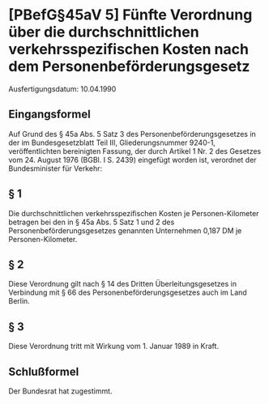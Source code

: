 # [PBefG§45aV 5] Fünfte Verordnung über die durchschnittlichen verkehrsspezifischen Kosten nach dem Personenbeförderungsgesetz

Ausfertigungsdatum: 10.04.1990

 

## Eingangsformel

Auf Grund des § 45a Abs. 5 Satz 3 des Personenbeförderungsgesetzes in der im Bundesgesetzblatt Teil III, Gliederungsnummer 9240-1, veröffentlichten bereinigten Fassung, der durch Artikel 1 Nr. 2 des Gesetzes vom 24. August 1976 (BGBl. I S. 2439) eingefügt worden ist, verordnet der Bundesminister für Verkehr:


## § 1

Die durchschnittlichen verkehrsspezifischen Kosten je Personen-Kilometer betragen bei den in § 45a Abs. 5 Satz 1 und 2 des Personenbeförderungsgesetzes genannten Unternehmen 0,187 DM je Personen-Kilometer.


## § 2

Diese Verordnung gilt nach § 14 des Dritten Überleitungsgesetzes in Verbindung mit § 66 des Personenbeförderungsgesetzes auch im Land Berlin.


## § 3

Diese Verordnung tritt mit Wirkung vom 1. Januar 1989 in Kraft.


## Schlußformel

Der Bundesrat hat zugestimmt.
